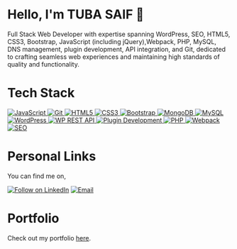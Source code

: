 # Hello, I'm TUBA SAIF 👋

Full Stack Web Developer with expertise spanning WordPress, SEO, HTML5, CSS3, Bootstrap, JavaScript (including jQuery),Webpack, PHP, MySQL, DNS management, plugin development, API integration, and Git, dedicated to crafting seamless web experiences and maintaining high standards of quality and functionality.

# Tech Stack

<p align="left">
 <a href="#">
<img alt="JavaScript" src="https://img.shields.io/badge/javascript%20-%23323330.svg?&style=for-the-badge&logo=javascript&logoColor=%23F7DF1E"/>
<img alt="Git" src="https://img.shields.io/badge/git%20-%23F05033.svg?&style=for-the-badge&logo=git&logoColor=white"/>
<img alt="HTML5" src="https://img.shields.io/badge/html5%20-%23E34F26.svg?&style=for-the-badge&logo=html5&logoColor=white"/>
<img alt="CSS3" src="https://img.shields.io/badge/css3%20-%231572B6.svg?&style=for-the-badge&logo=css3&logoColor=white"/>
<img alt="Bootstrap" src="https://img.shields.io/badge/bootstrap%20-%23563D7C.svg?&style=for-the-badge&logo=bootstrap&logoColor=white"/>
<img alt="MongoDB" src ="https://img.shields.io/badge/MongoDB-%234ea94b.svg?&style=for-the-badge&logo=mongodb&logoColor=white"/>
<img alt='MySQL' src="https://img.shields.io/badge/SQL-MySQL?style=for-the-badge&logo=mysql&color=F29111"/>
<img alt="WordPress" src="https://img.shields.io/badge/WordPress-%23117AC9.svg?&style=for-the-badge&logo=wordpress&logoColor=white"/>
<img alt="WP REST API" src="https://img.shields.io/badge/REST%20API-%231967C1.svg?&style=for-the-badge&logo=api&logoColor=white"/>
<img alt="Plugin Development" src="https://img.shields.io/badge/Plugin%20Development-%234D5A63.svg?&style=for-the-badge&logo=wordpress&logoColor=white"/>
<img alt="PHP" src="https://img.shields.io/badge/PHP-%23777BB4.svg?&style=for-the-badge&logo=php&logoColor=white"/>
<img alt="Webpack" src="https://img.shields.io/badge/Webpack-%238DD6F9.svg?&style=for-the-badge&logo=webpack&logoColor=white"/>
<img alt="SEO" src="https://img.shields.io/badge/SEO-%2344cc52.svg?&style=for-the-badge&logo=seo&logoColor=white"/>
 </a>
</p>

<h1 align="left">Personal Links</h1>

You can find me on,

<p align="left">
  <a href="https://www.linkedin.com/in/tubasaif1210"><img title="Follow on LinkedIn" src="https://img.shields.io/badge/LinkedIn-0077B5?style=for-the-badge&logo=linkedin&logoColor=white"/></a>
  <a href="mailto:tubasaif718@gmail.com"><img title="Email" src="https://img.shields.io/badge/Gmail-D14836?style=for-the-badge&logo=gmail&logoColor=white"/></a> 
  
</p>
<h1 align="left">Portfolio</h1>

Check out my portfolio <a href="https://tubasaif.github.io/">here</a>.


